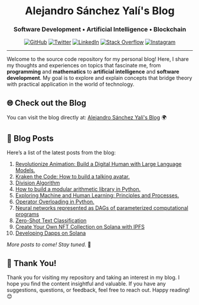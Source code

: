 <h1 align="center">Alejandro Sánchez Yalí's Blog</h1>
<h3 align="center">Software Development • Artificial Intelligence • Blockchain</h4>

<p align="center">
    <a href="https://www.asanchezyali.com/" target="_blank"><img alt="GitHub" src="https://img.shields.io/badge/asanchezyali-FF7139.svg?&style=flat-square&logo=Firefox-Browser&logoColor=white&link=https://asanchezyali.com"></a>
    <a href="https://twitter.com/asanchezyali" target="_blank"><img alt="Twitter" src="https://img.shields.io/badge/-@asanchezyali-%231DA1F2?style=flat-square&logo=X&logoColor=white&link=https://twitter.com/asanchezyali"></a>
    <a href="https://www.linkedin.com/in/asanchezyali" target="_blank"><img alt="LinkedIn" src="https://img.shields.io/badge/-@asanchezyali-%230077B5?style=flat-square&logo=linkedin&logoColor=white&link=https://www.linkedin.com/in/asanchezyali/"></a>
    <a href="https://math.stackexchange.com/users/217786/alejandro-s%c3%a1nchez-yal%c3%ad" target="_blank"><img alt="Stack Overflow" src="https://img.shields.io/badge/-@asanchezyali-FE7A16?style=flat-square&logo=Stack-Overflow&logoColor=white&link=https://math.stackexchange.com/users/217786/alejandro-s%c3%a1nchez-yal%c3%ad"></a>
      <a href="https://www.instagram.com/asanchezyali/" target="_blank"><img alt="Instagram" src="https://img.shields.io/badge/-@asanchezyali-12100E?style=flat-square&logo=instagram&logoColor=white&link=https://www.instagram.com/asanchezyali/"></a>
</p>

<hr/>

Welcome to the source code repository for my personal blog! Here, I share my thoughts and experiences on topics that
fascinate me, from **programming** and **mathematics** to **artificial intelligence** and **software development**. My goal is to explore
and explain concepts that bridge theory with practical application in the world of technology.

## 🌐 Check out the Blog

You can visit the blog directly at: [Alejandro Sánchez Yalí's Blog](https://www.asanchezyali.com/) 🌍

## 📝 Blog Posts

Here’s a list of the latest posts from the blog:

1. [Revolutionize Animation: Build a Digital Human with Large Language Models.](https://www.asanchezyali.com/blog/en/ai-avatars/20240703DigitalHuman)
2. [Kraken the Code: How to build a talking avatar.](https://www.asanchezyali.com/blog/en/ai-avatars/2024020AIAvatar)
3. [Division Algorithm](https://www.asanchezyali.com/blog/en/number-theory/20230108DivisionAlgorithm)
4. [How to build a modular arithmetic library in Python.](https://www.asanchezyali.com/blog/en/modular-arithmetic/20220510ModularArithmetic)
5. [Exploring Machine and Human Learning: Principles and Processes.](https://www.asanchezyali.com/blog/en/ml/20210712MachineLearning)
6. [Operator Overloading in Python.](https://www.asanchezyali.com/blog/en/operator-overloading/20210615OperatorOverloadingInPython)
7. [Neural networks represented as DAGs of parameterized computational programs](https://www.asanchezyali.com/blog/en/differentiable-programming/20240923DifferentiablePrograms)
8. [Zero-Shot Text Classification](https://www.asanchezyali.com/blog/en/ai/20240917ZeroShot)
9. [Create Your Own NFT Collection on Solana with IPFS](https://www.asanchezyali.com/blog/en/blockchain/20220323SolanaNFTandIPFS)
10. [Developing Dapps on Solana](https://www.asanchezyali.com/blog/en/blockchain/20220310Solana)

_More posts to come! Stay tuned._ 🎉

## 🙏 Thank You!

Thank you for visiting my repository and taking an interest in my blog. I hope you find the content insightful and
valuable. If you have any suggestions, questions, or feedback, feel free to reach out. Happy reading! 😊

